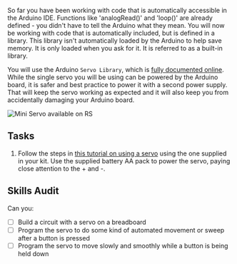 So far you have been working with code that is automatically accessible in the Arduino IDE. Functions like 'analogRead()' and 'loop()' are already defined - you didn't have to tell the Arduino what they mean. You will now be working with code that is automatically included, but is defined in a library. This library isn't automatically loaded by the Arduino to help save memory. It is only loaded when you ask for it. It is referred to as a built-in library.

You will use the Arduino `Servo Library`, which is [fully documented online](https://www.arduino.cc/reference/en/libraries/servo/). While the single servo you will be using can be powered by the Arduino board, it is safer and best practice to power it with a second power supply. That will keep the servo working as expected and it will also keep you from accidentally damaging your Arduino board.

![Mini Servo available on RS](https://media.rs-online.com/image/upload/bo_1.5px_solid_white,b_auto,c_pad,dpr_2,f_auto,h_399,q_auto,w_710/c_pad,h_399,w_710/Y2153180-01?pgw=1)


## Tasks

1. Follow the steps in [this tutorial on using a servo](https://docs.arduino.cc/learn/electronics/servo-motors/) using the one supplied in your kit. Use the supplied battery AA pack to power the servo, paying close attention to the + and -. 



## Skills Audit
Can you:
- [ ] Build a circuit with a servo on a breadboard
- [ ] Program the servo to do some kind of automated movement or sweep after a button is pressed
- [ ] Program the servo to move slowly and smoothly while a button is being held down